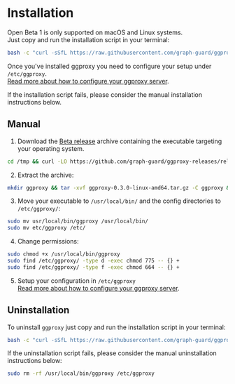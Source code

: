# Installation

Open Beta 1 is only supported on macOS and Linux systems.<br>
Just copy and run the installation script in your terminal:

```bash
bash -c "curl -sSfL https://raw.githubusercontent.com/graph-guard/ggproxy-releases/main/install.sh | sudo sh -s -- 0.3.0"
```

Once you've installed ggproxy you need to configure your setup under `/etc/ggproxy`.<br>
[Read more about how to configure your ggproxy server](/configuration).

If the installation script fails, please consider the manual installation instructions below.

## Manual

1. Download the [Beta release](https://github.com/graph-guard/ggproxy-releases/releases) archive containing the executable targeting your operating system.
```bash
cd /tmp && curl -LO https://github.com/graph-guard/ggproxy-releases/releases/download/0.3.0/ggproxy-0.3.0-linux-amd64.tar.gz
```
2. Extract the archive:
```bash
mkdir ggproxy && tar -xvf ggproxy-0.3.0-linux-amd64.tar.gz -C ggproxy && cd ggproxy
```
3. Move your executable to `/usr/local/bin/` and the config directories to `/etc/ggproxy/`:
```bash
sudo mv usr/local/bin/ggproxy /usr/local/bin/
sudo mv etc/ggproxy /etc/
```
4. Change permissions:
```bash
sudo chmod +x /usr/local/bin/ggproxy
sudo find /etc/ggproxy/ -type d -exec chmod 775 -- {} +
sudo find /etc/ggproxy/ -type f -exec chmod 664 -- {} +
```
5. Setup your configuration in `/etc/ggproxy`<br>
[Read more about how to configure your ggproxy server](/configuration).


## Uninstallation

To uninstall `ggproxy` just copy and run the installation script in your terminal:

```bash
bash -c "curl -sSfL https://raw.githubusercontent.com/graph-guard/ggproxy-releases/main/install.sh | sudo sh -s -- -r"
```

If the uninstallation script fails, please consider the manual uninstallation instructions below:

```bash
sudo rm -rf /usr/local/bin/ggproxy /etc/ggproxy
```


